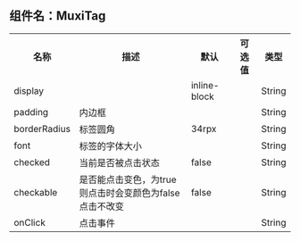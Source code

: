 ## 组件名：MuxiTag
<table>
  <tr>
    <th>名称</th>
    <th>描述</th>
    <th>默认</th>
    <th>可选值</th>
    <th>类型</th>
  </tr>
  <tr>
    <td>display</td>
    <td></td>
    <td>inline-block</td>
    <td></td>
    <td>String</td>
 </tr>
 <tr>
   <td>padding</td>
   <td>内边框</td>
   <td></td>
   <td></td>
   <td>String</td>
 </tr>
 <tr>
   <td>borderRadius</td>
   <td>标签圆角</td>
   <td>34rpx</td>
   <td></td>
   <td>String</td>
 </tr>
 <tr>
   <td>font</td>
   <td>标签的字体大小</td>
   <td></td>
   <td></td>
   <td>String</td>
 </tr>
  <tr>
   <td>checked</td>
   <td>当前是否被点击状态</td>
   <td>false</td>
   <td></td>
   <td>String</td>
 </tr>
  <tr>
   <td>checkable</td>
   <td>是否能点击变色，为true则点击时会变颜色为false点击不改变</td>
   <td>false</td>
   <td></td>
   <td>String</td>
 </tr>
  <tr>
   <td>onClick</td>
   <td>点击事件</td>
   <td></td>
   <td></td>
   <td>String</td>
 </tr>

 </table>

 